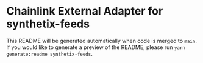 # Chainlink External Adapter for synthetix-feeds

This README will be generated automatically when code is merged to `main`. If you would like to generate a preview of the README, please run `yarn generate:readme synthetix-feeds`.
